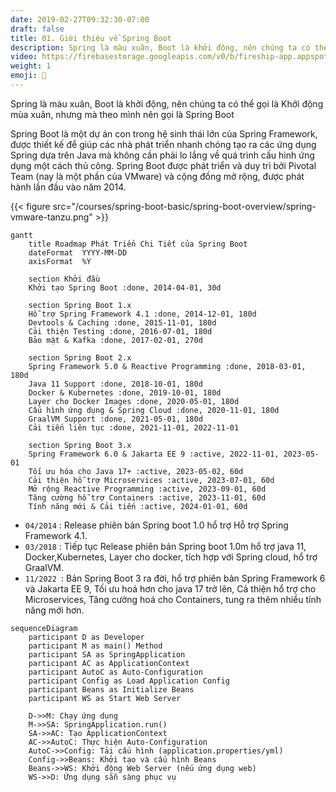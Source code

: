 ```yaml
---
date: 2019-02-27T09:32:30-07:00
draft: false
title: 01. Giới thiệu về Spring Boot
description: Spring là màu xuân, Boot là khởi động, nên chúng ta có thể gọi là Khởi động mùa xuân, nhưng mà theo mình nên gọi là Spring Boot
video: https://firebasestorage.googleapis.com/v0/b/fireship-app.appspot.com/o/courses%2Fcloud-functions-master-course%2F3-authfun.mp4?alt=media&token=80a508fa-965b-4691-830d-3b240b2e0385
weight: 1
emoji: 👯
---
```

Spring là màu xuân, Boot là khởi động, nên chúng ta có thể gọi là Khởi động mùa xuân, nhưng mà theo mình nên gọi là Spring Boot

Spring Boot là một dự án con trong hệ sinh thái lớn của Spring Framework, được thiết kế để giúp các nhà phát triển nhanh chóng tạo ra các ứng dụng Spring dựa trên Java mà không cần phải lo lắng về quá trình cấu hình ứng dụng một cách thủ công. Spring Boot được phát triển và duy trì bởi Pivotal Team (nay là một phần của VMware) và cộng đồng mở rộng, được phát hành lần đầu vào năm 2014.


{{< figure src="/courses/spring-boot-basic/spring-boot-overview/spring-vmware-tanzu.png" >}}

```mermaid
gantt
    title Roadmap Phát Triển Chi Tiết của Spring Boot
    dateFormat  YYYY-MM-DD 
    axisFormat  %Y

    section Khởi đầu
    Khởi tạo Spring Boot :done, 2014-04-01, 30d

    section Spring Boot 1.x
    Hỗ trợ Spring Framework 4.1 :done, 2014-12-01, 180d
    Devtools & Caching :done, 2015-11-01, 180d
    Cải thiện Testing :done, 2016-07-01, 180d
    Bảo mật & Kafka :done, 2017-02-01, 270d

    section Spring Boot 2.x
    Spring Framework 5.0 & Reactive Programming :done, 2018-03-01, 180d
    Java 11 Support :done, 2018-10-01, 180d
    Docker & Kubernetes :done, 2019-10-01, 180d
    Layer cho Docker Images :done, 2020-05-01, 180d
    Cấu hình ứng dụng & Spring Cloud :done, 2020-11-01, 180d
    GraalVM Support :done, 2021-05-01, 180d
    Cải tiến liên tục :done, 2021-11-01, 2022-11-01

    section Spring Boot 3.x
    Spring Framework 6.0 & Jakarta EE 9 :active, 2022-11-01, 2023-05-01
    Tối ưu hóa cho Java 17+ :active, 2023-05-02, 60d
    Cải thiện hỗ trợ Microservices :active, 2023-07-01, 60d
    Mở rộng Reactive Programming :active, 2023-09-01, 60d
    Tăng cường hỗ trợ Containers :active, 2023-11-01, 60d
    Tính năng mới & Cải tiến :active, 2024-01-01, 60d

```

- `04/2014` : Release phiên bản Spring boot 1.0 hổ trợ Hỗ trợ Spring Framework 4.1.
-  `03/2018` : Tiếp tục Release phiên bản Spring boot 1.0m hổ trợ java 11, Docker,Kubernetes, Layer cho docker, tích hợp với Spring cloud, hổ trợ GraalVM.
- `11/2022 `: Bản Spring Boot 3 ra đời, hổ trợ phiên bản Spring Framework 6 và Jakarta EE 9, Tối ưu hoá hơn cho java 17 trở lên, Cả thiện hổ trợ cho Microservices, Tăng cường hoá cho Containers, tung ra thêm nhiều tính năng mới hơn.


<!-- ```mermaid
sequenceDiagram
    participant N as Nhà Phát Triển
    participant M as Phương thức main()
    participant SA as SpringApplication
    participant AC as ApplicationContext
    participant CA as Cấu Hình Ứng Dụng
    participant ACfg as Tự Động Cấu Hình
    participant B as Các Bean
    participant S as Server Nhúng (Tomcat, Jetty,...)

    N->>M: Chạy ứng dụng
    M->>SA: SpringApplication.run()
    SA->>AC: Khởi tạo ApplicationContext
    AC->>CA: Tải cấu hình từ application.properties/yml
    CA->>ACfg: Kiểm tra điều kiện tự động cấu hình
    ACfg->>B: Khởi tạo và cấu hình Các Bean
    B->>AC: Đăng ký Các Bean với ApplicationContext
    AC->>S: Kiểm tra và Khởi động Server Nhúng nếu cần
    S->>AC: Server Nhúng sẵn sàng, thông báo ApplicationContext
    AC->>N: Ứng dụng sẵn sàng để sử dụng
``` -->

```mermaid
sequenceDiagram
    participant D as Developer
    participant M as main() Method
    participant SA as SpringApplication
    participant AC as ApplicationContext
    participant AutoC as Auto-Configuration
    participant Config as Load Application Config
    participant Beans as Initialize Beans
    participant WS as Start Web Server

    D->>M: Chạy ứng dụng
    M->>SA: SpringApplication.run()
    SA->>AC: Tạo ApplicationContext
    AC->>AutoC: Thực hiện Auto-Configuration
    AutoC->>Config: Tải cấu hình (application.properties/yml)
    Config->>Beans: Khởi tạo và cấu hình Beans
    Beans->>WS: Khởi động Web Server (nếu ứng dụng web)
    WS->>D: Ứng dụng sẵn sàng phục vụ
```